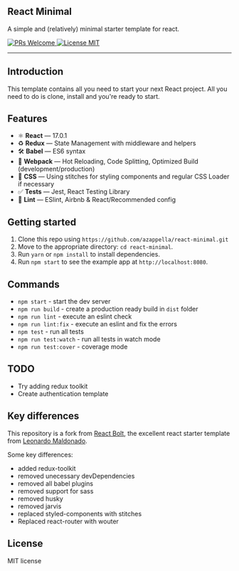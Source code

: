 ## React Minimal

A simple and (relatively) minimal starter template for react.

<a href="http://makeapullrequest.com">
    <img src="https://img.shields.io/badge/PRs-welcome-brightgreen.svg?style=flat-square" alt="PRs Welcome">
</a>
<a href="https://opensource.org/licenses/MIT">
    <img src="https://img.shields.io/badge/license-MIT-blue.svg?style=flat-square" alt="License MIT">
</a>

<hr />

## Introduction

This template contains all you need to start your next React project. All you need to do is clone, install and you're ready to start.

## Features

- ⚛ **React** — 17.0.1
- ♻ **Redux** — State Management with middleware and helpers
- 🛠 **Babel** — ES6 syntax
- 🚀 **Webpack**  — Hot Reloading, Code Splitting, Optimized Build (development/production)
- 💅 **CSS** — Using stitches for styling components and regular CSS Loader if necessary
- ✅  **Tests** — Jest, React Testing Library
- 💖  **Lint** — ESlint, Airbnb & React/Recommended config

## Getting started

1. Clone this repo using `https://github.com/azappella/react-minimal.git`
2. Move to the appropriate directory: `cd react-minimal`.<br />
3. Run `yarn` or `npm install` to install dependencies.<br />
4. Run `npm start` to see the example app at `http://localhost:8080`.

## Commands

- `npm start` - start the dev server
- `npm run build` - create a production ready build in `dist` folder
- `npm run lint` - execute an eslint check
- `npm run lint:fix` - execute an eslint and fix the errors
- `npm test` - run all tests
- `npm run test:watch` - run all tests in watch mode
- `npm run test:cover` - coverage mode

##  TODO

- Try adding redux toolkit
- Create authentication template

## Key differences

This repository is a fork from [React Bolt](https://github.com/leonardomso/react-bolt), the excellent react starter template from [Leonardo Maldonado](https://github.com/leonardomso).

Some key differences:

- added redux-toolkit
- removed unecessary devDependencies
- removed all babel plugins
- removed support for sass
- removed husky
- removed jarvis
- replaced styled-components with stitches
- Replaced react-router with wouter

## License

MIT license
